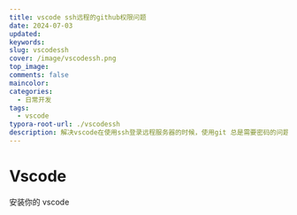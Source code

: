 ```yaml
---
title: vscode ssh远程的github权限问题
date: 2024-07-03
updated:
keywords:
slug: vscodessh
cover: /image/vscodessh.png
top_image:
comments: false
maincolor:
categories:
  - 日常开发
tags:
  - vscode
typora-root-url: ./vscodessh
description: 解决vscode在使用ssh登录远程服务器的时候，使用git 总是需要密码的问题。
---
```


# Vscode

安装你的 vscode
